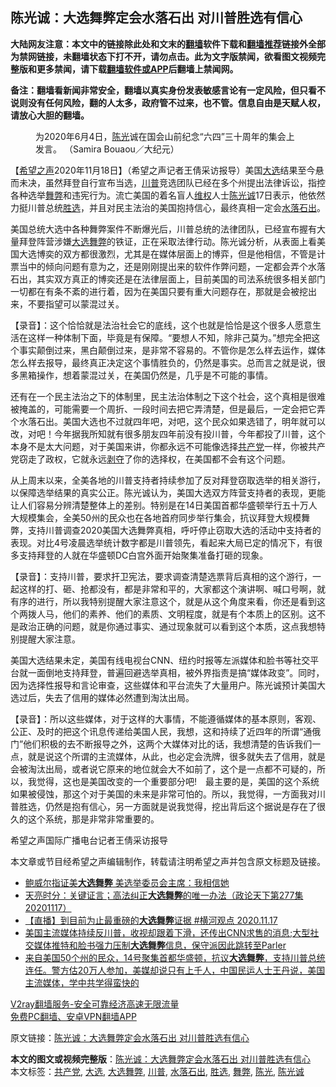  <h2>陈光诚：大选舞弊定会水落石出 对川普胜选有信心</h2> <p class="notice"><b>大陆网友注意：本文中的链接除此处和文末的<a href="https://github.com/bannedbook/fanqiang" >翻墙</a>软件下载和<a href="https://github.com/killgcd/justmysocks/blob/master/README.md">翻墙推荐</a>链接外全部为禁网链接，未翻墙状态下打不开，请勿点击。此为文字版禁闻，欲看图文视频完整版和更多禁闻，请下载<a href="https://github.com/bannedbook/fanqiang">翻墙软件或APP</a>后翻墙上禁闻网。</p><p>备注：翻墙看新闻非常安全，翻墙以真实身份发表敏感言论有一定风险，但只看不说则没有任何风险，翻的人太多，政府管不过来，也不管。信息自由是天赋人权，请放心大胆的翻墙。</b></p>  <div class="entry"> <figure><figcaption>为2020年6月4日，<a href="https://www.bannedbook.org/bnews/tag/%e9%99%88%e5%85%89/" class="st_tag internal_tag" rel="tag" title="标签 陈光 下的日志">陈光</a>诚在国会山前纪念“六四”三十周年的集会上发言。 （Samira Bouaou／大纪元）</figcaption></figure> <p>【<span class='wp_keywordlink_affiliate'><a href="https://www.soundofhope.org" title="希望之声" target="_blank">希望之声</a></span>2020年11月18日】（希望之声记者王倩采访报导）美国<a href="https://www.bannedbook.org/bnews/tag/%e5%a4%a7%e9%80%89/" class="st_tag internal_tag" rel="tag" title="标签 大选 下的日志">大选</a>结果至今悬而未决，虽然拜登自行宣布当选，<a href="https://www.bannedbook.org/bnews/tag/%e5%b7%9d%e6%99%ae/" class="st_tag internal_tag" rel="tag" title="标签 川普 下的日志">川普</a>竞选团队已经在多个州提出法律诉讼，指控各种选举<a href="https://www.bannedbook.org/bnews/tag/%E8%88%9E%E5%BC%8A/" class="st_tag internal_tag" rel="tag" title="标签 舞弊 下的日志">舞弊</a>和违宪行为。流亡美国的着名盲人<span class='wp_keywordlink_affiliate'><a href="https://www.bannedbook.org/bnews/weiquan/" title="维权" target="_blank">维权</a></span>人士<a href="https://www.bannedbook.org/bnews/tag/%e9%99%88%e5%85%89%e8%af%9a/" class="st_tag internal_tag" rel="tag" title="标签 陈光诚 下的日志">陈光诚</a>17日表示，他依然力挺川普总统<a href="https://www.bannedbook.org/bnews/tag/%E8%83%9C%E9%80%89/" class="st_tag internal_tag" rel="tag" title="标签 胜选 下的日志">胜选</a>，并且对民主法治的美国抱持信心，最终真相一定会<a href="https://www.bannedbook.org/bnews/tag/%e6%b0%b4%e8%90%bd%e7%9f%b3%e5%87%ba/" class="st_tag internal_tag" rel="tag" title="标签 水落石出 下的日志">水落石出</a>。</p> <p>美国总统大选中各种舞弊案件不断爆光后，川普总统的法律团队，已经宣布握有大量拜登阵营涉嫌<a href="https://www.bannedbook.org/bnews/tag/%E5%A4%A7%E9%80%89%E8%88%9E%E5%BC%8A/" class="st_tag internal_tag" rel="tag" title="标签 大选舞弊 下的日志">大选舞弊</a>的铁证，正在采取法律行动。陈光诚分析，从表面上看美国大选博奕的双方都很激烈，尤其是在媒体层面上的博弈，但是他相信，不管是计票当中的倾向问题有意为之，还是刚刚提出来的软件作弊问题，一定都会弄个水落石出，其实双方真正的博奕还是在法律层面上，目前美国的司法系统很多相关部门一切都在有条不紊的进行着，因为在美国只要有重大问题存在，那就是会被挖出来，不要指望可以蒙混过关。</p>  <p>【录音】：这个恰恰就是法治社会它的底线，这个也就是恰恰是这个很多人愿意生活在这样一种体制下面，毕竟是有保障。“要想人不知，除非己莫为。”想完全把这个事实颠倒过来，黑白颠倒过来，是非常不容易的。不管你是怎么样去运作，媒体怎么样去报导，最终真正决定这个事情胜负的，仍然是事实。总而言之就是说，很多黑箱操作，想着蒙混过关，在美国仍然是，几乎是不可能的事情。</p> <p>还有在一个民主法治之下的体制里，民主法治体制之下这个社会，这个真相是很难被掩盖的，可能需要一个周折、一段时间去把它弄清楚，但是最后，一定会把它弄个水落石出。美国大选也不过就四年吧，对吧，这个民众如果选错了，明年就可以改，对吧！今年据我所知就有很多朋友四年前没有投川普，今年都投了川普，这个本身不是太大问题，对于美国来讲，你都永远不可能像选择<a href="https://www.bannedbook.org/bnews/tag/%e5%85%b1%e4%ba%a7%e5%85%9a/" class="st_tag internal_tag" rel="tag" title="标签 共产党 下的日志">共产党</a>一样，你被共产党窃走了政权，它就永远<span class='wp_keywordlink'><a href="https://www.bannedbook.org/forum2/topic21.html" title="《剥夺》 黄建民 著" target="_blank">剥夺</a></span>了你的选择权，在美国都不会有这个问题。</p>  <p>从上周末以来，全美各地的川普支持者持续参加了反对拜登窃取选举的相关游行，以保障选举结果的真实公正。陈光诚认为，美国大选双方阵营支持者的表现，更能让人们容易分辨清楚整体上的差别。特别是在14日美国首都华盛顿举行五十万人大规模集会，全美50州的民众也在各地首府同步举行集会，抗议拜登大规模舞弊，支持川普调查2020美国大选舞弊真相，呼吁停止窃取大选的活动中支持者的表现。对比4号凌晨选举统计数字都是川普领先，看起来大局已定的情况下，有很多支持拜登的人就在华盛顿DC白宫外面开始聚集准备打砸的现象。</p> <p>【录音】：支持川普，要求扞卫宪法，要求调查清楚选票背后真相的这个游行，一起这样的打、砸、抢都没有，都是非常和平的，大家都这个演讲啊、喊口号啊，就有序的进行，所以我特别提醒大家注意这个，就是从这个角度来看，你还是看到这个两拨人马，他们的素养、他们的素质、文明程度，就是有个本质上的区别。这不是政治正确的问题，就是你通过事实、通过现象就可以看到这个本质，这点我想特别提醒大家注意。</p>  <p>美国大选结果未定，美国有线电视台CNN、纽约时报等左派媒体和脸书等社交平台就一面倒地支持拜登，普遍回避选举真相，被外界指责是搞“媒体政变”。同时，因为选择性报导和言论审查，这些媒体和平台流失了大量用户。陈光诚预计美国大选过后，失去了信用的媒体必然遭到淘汰出局。</p> <p>【录音】：所以这些媒体，对于这样的大事情，不能遵循媒体的基本原则，客观、公正、及时的把这个讯息传递给美国人民，我想，这和持续了近四年的所谓“通俄门”他们积极的去不断报导之外，这两个大媒体对比的话，我想清楚的告诉我们一点，就是说这个所谓的主流媒体，从此，也必定会洗牌，很多就失去了信用，就是会被淘汰出局，或者说它原来的地位就会大不如前了，这个是一点都不可疑的，所以，我觉得，这也是美国改变的一个重要部分吧!　最主要的是，美国的这个系统如果被侵蚀，那这个对于美国的未来是非常可怕的。所以，我觉得，一方面我对川普胜选，仍然是抱有信心，另一方面就是说我觉得，挖出背后这个据说是存在了很久的这个系统，那是非常非常重要的。</p>  <p>希望之声国际广播电台记者王倩采访报导</p> <p>本文章或节目经希望之声编辑制作，转载请注明希望之声并包含原文标题及链接。</p> <ul class='op-related-articles' title='相关阅读'> <li><a href='https://www.bannedbook.org/bnews/cnnews/20201118/1433024.html' target='_blank'>鲍威尔指证美<b>大选舞弊</b> 美选举委员会主席：我相信她</a></li> <li><a href='https://www.bannedbook.org/bnews/cbnews/20201118/1432841.html' target='_blank'>天亮时分：关键证言；高法纠正<b>大选舞弊</b>的唯一办法（政论天下第277集 20201117）</a></li> <li><a href='https://www.bannedbook.org/bnews/bannedvideo/20201118/1432714.html' target='_blank'>【直播】到目前为止最重磅的<b>大选舞弊</b>证据 #横河观点 2020.11.17</a></li> <li><a href='https://www.bannedbook.org/bnews/bannedvideo/20201118/1432608.html' target='_blank'>美国主流媒体持续反川普，收视却跟着下滑，还传出CNN求售的消息;大型社交媒体推特和脸书强力压制<b>大选舞弊</b>信息，保守派因此跳转至Parler</a></li> <li><a href='https://www.bannedbook.org/bnews/bannedvideo/20201117/1432553.html' target='_blank'>来自美国50个州的民众，14号聚集首都华盛顿，抗议<b>大选舞弊</b>，支持川普总统连任。警方估20万人参加，美媒却说只有上千人，中国民运人士王丹说，美国主流媒体，学中共学得蛮快的</a></li> </ul> <p class="texttj"> <a href="https://www.bannedbook.org/forum23/topic22702.html" target="_blank">V2ray翻墙服务-安全可靠经济高速无限流量</a><br/> <a href="https://github.com/bannedbook/fanqiang/wiki/%E7%A6%81%E9%97%BB%E7%BD%91%E5%AE%89%E5%8D%93%E7%BF%BB%E5%A2%99%E6%96%B0%E9%97%BBAPP" target="_blank">免费PC翻墙、安卓VPN翻墙APP</a></p><p>原文链接：<a class="src_link"  href="https://www.soundofhope.org/post/444247" target="_blank">陈光诚：大选舞弊定会水落石出 对川普胜选有信心</a></p><a name='sharetosocial'></a>       <div><b>本文的图文或视频完整版</b>：<a href='https://www.bannedbook.org/bnews/comments/20201118/1433097.html'>陈光诚：大选舞弊定会水落石出 对川普胜选有信心</a></div>  </div><!--END ENTRY--> <div class="postfooter"> <div>本文标签：<a href="https://www.bannedbook.org/bnews/tag/%e5%85%b1%e4%ba%a7%e5%85%9a/" rel="tag">共产党</a>, <a href="https://www.bannedbook.org/bnews/tag/%e5%a4%a7%e9%80%89/" rel="tag">大选</a>, <a href="https://www.bannedbook.org/bnews/tag/%E5%A4%A7%E9%80%89%E8%88%9E%E5%BC%8A/" rel="tag">大选舞弊</a>, <a href="https://www.bannedbook.org/bnews/tag/%e5%b7%9d%e6%99%ae/" rel="tag">川普</a>, <a href="https://www.bannedbook.org/bnews/tag/%e6%b0%b4%e8%90%bd%e7%9f%b3%e5%87%ba/" rel="tag">水落石出</a>, <a href="https://www.bannedbook.org/bnews/tag/%E8%83%9C%E9%80%89/" rel="tag">胜选</a>, <a href="https://www.bannedbook.org/bnews/tag/%E8%88%9E%E5%BC%8A/" rel="tag">舞弊</a>, <a href="https://www.bannedbook.org/bnews/tag/%e9%99%88%e5%85%89/" rel="tag">陈光</a>, <a href="https://www.bannedbook.org/bnews/tag/%e9%99%88%e5%85%89%e8%af%9a/" rel="tag">陈光诚</a></div>  </div><!--END POSTFOOTER--> 